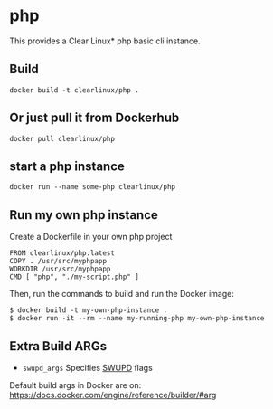 php
==========
This provides a Clear Linux* php basic cli instance.

Build
-----
```
docker build -t clearlinux/php .
```

Or just pull it from Dockerhub
---------------------------
```
docker pull clearlinux/php
```

start a php instance
-----------------------
```
docker run --name some-php clearlinux/php
```

Run my own php instance
-----------------------
Create a Dockerfile in your own php project
```
FROM clearlinux/php:latest
COPY . /usr/src/myphpapp
WORKDIR /usr/src/myphpapp
CMD [ "php", "./my-script.php" ]
```

Then, run the commands to build and run the Docker image:
```
$ docker build -t my-own-php-instance .
$ docker run -it --rm --name my-running-php my-own-php-instance
```

Extra Build ARGs
----------------
- ``swupd_args`` Specifies [SWUPD](https://github.com/clearlinux/swupd-client/blob/master/docs/swupd.1.rst#options) flags

Default build args in Docker are on: https://docs.docker.com/engine/reference/builder/#arg

